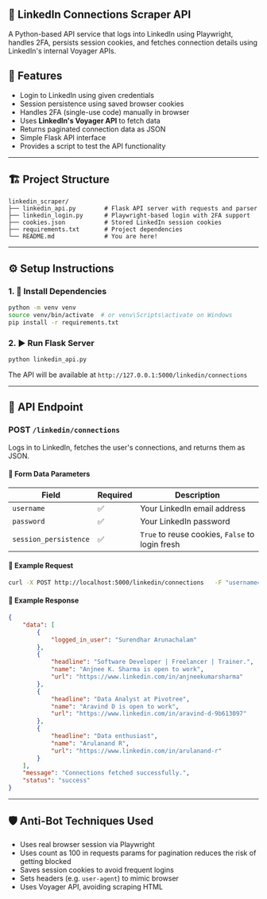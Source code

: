 
## 🔗 LinkedIn Connections Scraper API

A Python-based API service that logs into LinkedIn using Playwright, handles 2FA, persists session cookies, and fetches connection details using LinkedIn's internal Voyager APIs.


## 🚀 Features

- Login to LinkedIn using given credentials
- Session persistence using saved browser cookies
- Handles 2FA (single-use code) manually in browser
- Uses **LinkedIn's Voyager API** to fetch data
- Returns paginated connection data as JSON
- Simple Flask API interface
- Provides a script to test the API functionality

---

## 🏗️ Project Structure

```
linkedin_scraper/
├── linkedin_api.py        # Flask API server with requests and parser
├── linkedin_login.py      # Playwright-based login with 2FA support
├── cookies.json           # Stored LinkedIn session cookies
├── requirements.txt       # Project dependencies
└── README.md              # You are here!
```

---

## ⚙️ Setup Instructions

### 1. 🔧 Install Dependencies

```bash
python -m venv venv
source venv/bin/activate  # or venv\Scripts\activate on Windows
pip install -r requirements.txt
```


### 2. ▶️ Run Flask Server

```bash
python linkedin_api.py
```

The API will be available at `http://127.0.0.1:5000/linkedin/connections`

---

## 📡 API Endpoint

### POST `/linkedin/connections`

Logs in to LinkedIn, fetches the user's connections, and returns them as JSON.


#### 🔸 Form Data Parameters

| Field               | Required | Description                                         |
|--------------------|----------|-----------------------------------------------------|
| `username`         | ✅        | Your LinkedIn email address                         |
| `password`         | ✅        | Your LinkedIn password                             |
| `session_persistence` | ✅     | `True` to reuse cookies, `False` to login fresh     |

#### 🔸 Example Request

```bash
curl -X POST http://localhost:5000/linkedin/connections   -F "username=test@example.com"   -F "password=dGVzdHBhc3M="   -F "session_persistence=False"
```

#### 🔸 Example Response

```json
{
    "data": [
        {
            "logged_in_user": "Surendhar Arunachalam"
        },
        {
            "headline": "Software Developer | Freelancer | Trainer.",
            "name": "Anjnee K. Sharma is open to work",
            "url": "https://www.linkedin.com/in/anjneekumarsharma"
        },
        {
            "headline": "Data Analyst at Pivotree",
            "name": "Aravind D is open to work",
            "url": "https://www.linkedin.com/in/aravind-d-9b613097"
        },
        {
            "headline": "Data enthusiast",
            "name": "Arulanand R",
            "url": "https://www.linkedin.com/in/arulanand-r"
        }
	],
    "message": "Connections fetched successfully.",
    "status": "success"
}		
```

---

## 🛡️ Anti-Bot Techniques Used

- Uses real browser session via Playwright
- Uses count as 100 in requests params for pagination reduces the risk of getting blocked
- Saves session cookies to avoid frequent logins
- Sets headers (e.g. `user-agent`) to mimic browser
- Uses Voyager API, avoiding scraping HTML

